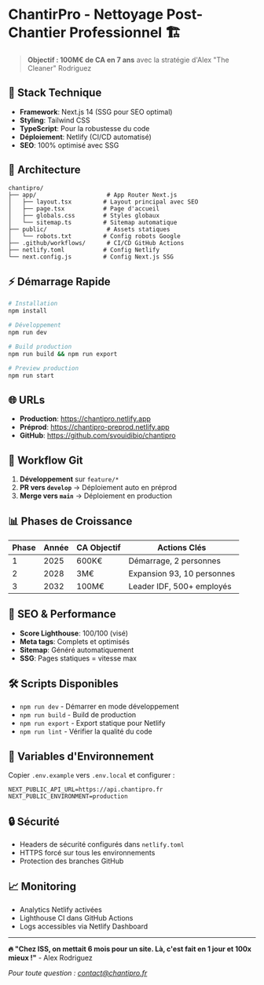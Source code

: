 # ChantirPro - Nettoyage Post-Chantier Professionnel 🏗️

> **Objectif : 100M€ de CA en 7 ans** avec la stratégie d'Alex "The Cleaner" Rodriguez

## 🚀 Stack Technique

- **Framework**: Next.js 14 (SSG pour SEO optimal)
- **Styling**: Tailwind CSS
- **TypeScript**: Pour la robustesse du code
- **Déploiement**: Netlify (CI/CD automatisé)
- **SEO**: 100% optimisé avec SSG

## 🎯 Architecture

```
chantipro/
├── app/                    # App Router Next.js
│   ├── layout.tsx         # Layout principal avec SEO
│   ├── page.tsx           # Page d'accueil
│   ├── globals.css        # Styles globaux
│   └── sitemap.ts         # Sitemap automatique
├── public/                 # Assets statiques
│   └── robots.txt         # Config robots Google
├── .github/workflows/      # CI/CD GitHub Actions
├── netlify.toml           # Config Netlify
└── next.config.js         # Config Next.js SSG
```

## ⚡ Démarrage Rapide

```bash
# Installation
npm install

# Développement
npm run dev

# Build production
npm run build && npm run export

# Preview production
npm run start
```

## 🌐 URLs

- **Production**: https://chantipro.netlify.app
- **Préprod**: https://chantipro-preprod.netlify.app
- **GitHub**: https://github.com/svouidibio/chantipro

## 🔄 Workflow Git

1. **Développement** sur `feature/*`
2. **PR vers `develop`** → Déploiement auto en préprod
3. **Merge vers `main`** → Déploiement en production

## 📊 Phases de Croissance

| Phase | Année | CA Objectif | Actions Clés |
|-------|-------|-------------|---------------|
| 1 | 2025 | 600K€ | Démarrage, 2 personnes |
| 2 | 2028 | 3M€ | Expansion 93, 10 personnes |
| 3 | 2032 | 100M€ | Leader IDF, 500+ employés |

## 🎯 SEO & Performance

- **Score Lighthouse**: 100/100 (visé)
- **Meta tags**: Complets et optimisés
- **Sitemap**: Généré automatiquement
- **SSG**: Pages statiques = vitesse max

## 🛠️ Scripts Disponibles

- `npm run dev` - Démarrer en mode développement
- `npm run build` - Build de production
- `npm run export` - Export statique pour Netlify
- `npm run lint` - Vérifier la qualité du code

## 📝 Variables d'Environnement

Copier `.env.example` vers `.env.local` et configurer :

```env
NEXT_PUBLIC_API_URL=https://api.chantipro.fr
NEXT_PUBLIC_ENVIRONMENT=production
```

## 🔒 Sécurité

- Headers de sécurité configurés dans `netlify.toml`
- HTTPS forcé sur tous les environnements
- Protection des branches GitHub

## 📈 Monitoring

- Analytics Netlify activées
- Lighthouse CI dans GitHub Actions
- Logs accessibles via Netlify Dashboard

---

**🔥 "Chez ISS, on mettait 6 mois pour un site. Là, c'est fait en 1 jour et 100x mieux !"** - Alex Rodriguez

*Pour toute question : contact@chantipro.fr*